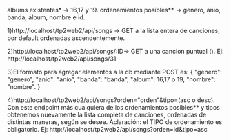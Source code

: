 

albums existentes* -> 16,17 y 19. ordenamientos posibles** -> genero, anio, banda, album, nombre e id.

1)http://localhost/tp2web2/api/songs -> GET a la lista entera de canciones, por default ordenadas ascendentemente.

2)http://localhost/tp2web2/api/songs/:ID-> GET a una cancion puntual (). Ej: http://localhost/tp2web2/api/songs/31

3)El formato para agregar elementos a la db mediante POST es: { "genero": "genero", "anio": "anio", "banda": "banda", "album": 16,17 o 19, "nombre": "nombre". }

4)http://localhost/tp2web2/api/songs?orden="orden"&tipo=(asc o desc). Con este endpoint más cualquiera de los ordenamientos posibles** y tipos obtenemos nuevamente la lista completa de canciones, ordenadas de distintas maneras, según se desee. Aclaración: el TIPO de ordenamiento es obligatorio. Ej: http://localhost/tp2web2/api/songs?orden=id&tipo=asc
